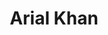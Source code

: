 ---
title: "Arial Khan"
title_bn: "আড়িয়াল খাঁ নদ"
description: "Arial khan river starts from the Old Brahmaputra river and ends at the Meghna river. It covers Manuhardi, Belabo, Raypura, Shibpur, Narshingdi town."
---